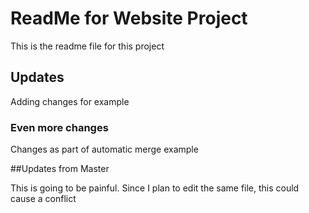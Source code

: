 # ReadMe for Website Project

This is the readme file for this project

## Updates

Adding changes for example

### Even more changes

Changes as part of automatic merge example

##Updates from Master

This is going to be painful.
Since I plan to edit the same file, this could cause a conflict
